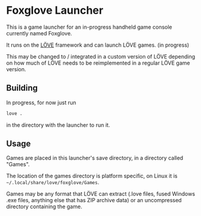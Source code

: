 # Foxglove Launcher

This is a game launcher for an in-progress handheld game console
currently named Foxglove.

It runs on the [LÖVE](https://love2d.org) framework and can launch LÖVE games.
(in progress)

This may be changed to / integrated in a custom version of LÖVE depending on how
much of LÖVE needs to be reimplemented in a regular LÖVE game version.

## Building

In progress, for now just run
```sh
love .
```
in the directory with the launcher to run it.

## Usage

Games are placed in this launcher's save directory,
in a directory called "Games".

The location of the games directory is platform specific,
on Linux it is `~/.local/share/love/foxglove/Games`.

Games may be any format that LÖVE can extract
(.love files, fused Windows .exe files, anything else that has ZIP archive data)
or an uncompressed directory containing the game.
